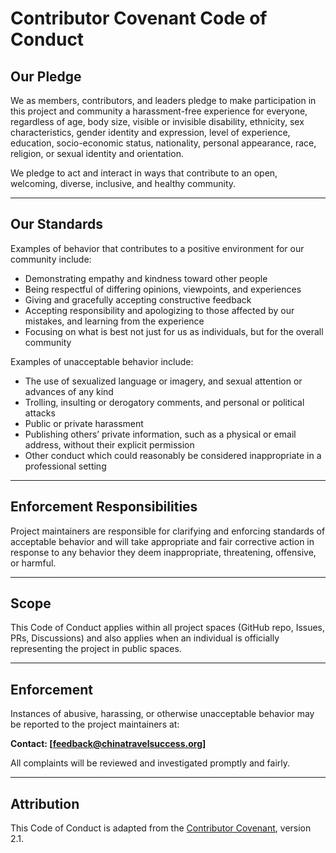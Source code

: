# Contributor Covenant Code of Conduct

## Our Pledge

We as members, contributors, and leaders pledge to make participation in this project and community a harassment-free experience for everyone, regardless of age, body size, visible or invisible disability, ethnicity, sex characteristics, gender identity and expression, level of experience, education, socio-economic status, nationality, personal appearance, race, religion, or sexual identity and orientation.

We pledge to act and interact in ways that contribute to an open, welcoming, diverse, inclusive, and healthy community.

---

## Our Standards

Examples of behavior that contributes to a positive environment for our community include:

- Demonstrating empathy and kindness toward other people  
- Being respectful of differing opinions, viewpoints, and experiences  
- Giving and gracefully accepting constructive feedback  
- Accepting responsibility and apologizing to those affected by our mistakes, and learning from the experience  
- Focusing on what is best not just for us as individuals, but for the overall community  

Examples of unacceptable behavior include:

- The use of sexualized language or imagery, and sexual attention or advances of any kind  
- Trolling, insulting or derogatory comments, and personal or political attacks  
- Public or private harassment  
- Publishing others’ private information, such as a physical or email address, without their explicit permission  
- Other conduct which could reasonably be considered inappropriate in a professional setting  

---

## Enforcement Responsibilities

Project maintainers are responsible for clarifying and enforcing standards of acceptable behavior and will take appropriate and fair corrective action in response to any behavior they deem inappropriate, threatening, offensive, or harmful.

---

## Scope

This Code of Conduct applies within all project spaces (GitHub repo, Issues, PRs, Discussions) and also applies when an individual is officially representing the project in public spaces.

---

## Enforcement

Instances of abusive, harassing, or otherwise unacceptable behavior may be reported to the project maintainers at:

**Contact: [feedback@chinatravelsuccess.org]**

All complaints will be reviewed and investigated promptly and fairly.

---

## Attribution

This Code of Conduct is adapted from the [Contributor Covenant](https://www.contributor-covenant.org), version 2.1.
